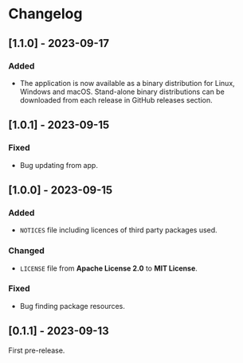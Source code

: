 # Changelog

## [1.1.0] - 2023-09-17

### Added

- The application is now available as a binary distribution for Linux, Windows and macOS. Stand-alone binary distributions can be downloaded from each release in GitHub releases section.

## [1.0.1] - 2023-09-15

### Fixed

- Bug updating from app.

## [1.0.0] - 2023-09-15

### Added

- `NOTICES` file including licences of third party packages used.

### Changed

- `LICENSE` file from **Apache License 2.0** to **MIT License**.

### Fixed

- Bug finding package resources.

## [0.1.1] - 2023-09-13

First pre-release.
